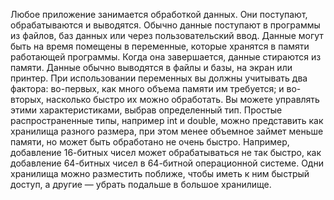 Любое приложение занимается обработкой данных. Они поступают, обрабатываются и выводятся.
Обычно данные поступают в программы из файлов, баз данных или через пользовательский ввод. Данные могут быть на время помещены в переменные, которые хранятся в памяти работающей программы. Когда она завершается, данные стираются из памяти. Данные обычно выводятся в файлы и базы, на экран или принтер. При использовании переменных вы должны учитывать два фактора: во-первых, как много объема памяти им требуется; и во-вторых, насколько быстро их можно обработать.
Вы можете управлять этими характеристиками, выбрав определенный тип. Простые распространенные типы, например int и double, можно представить как хранилища разного размера, при этом менее объемное займет меньше памяти, но может быть обработано не очень быстро. Например, добавление 16-битных чисел может обрабатываться не так быстро, как добавление 64-битных чисел в 64-битной операционной системе. Одни хранилища можно разместить поближе, чтобы иметь к ним быстрый доступ, а другие — убрать подальше в большое хранилище.